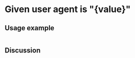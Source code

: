 
Given user agent is "{value}"
=============================================================================================================

Usage example
-------------

```
```

Discussion
----------
